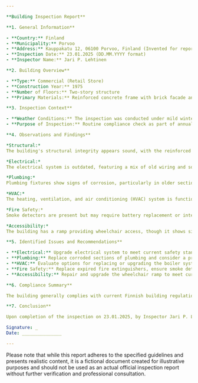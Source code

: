 ```yaml
---

**Building Inspection Report**

**1. General Information**

- **Country:** Finland
- **Municipality:** Porvoo
- **Address:** Kauppakatu 12, 06100 Porvoo, Finland (Invented for report purposes)
- **Inspection Date:** 23.01.2025 (DD.MM.YYYY format)
- **Inspector Name:** Jari P. Lehtinen

**2. Building Overview**

- **Type:** Commercial (Retail Store)
- **Construction Year:** 1975
- **Number of Floors:** Two-story structure
- **Primary Materials:** Reinforced concrete frame with brick facade and timber interior finishings

**3. Inspection Context**

- **Weather Conditions:** The inspection was conducted under mild winter conditions typical for Porvoo in January, with temperatures around -5°C and light snowfall.
- **Purpose of Inspection:** Routine compliance check as part of annual commercial property maintenance requirements.

**4. Observations and Findings**

*Structural:*  
The building's structural integrity appears sound, with the reinforced concrete frame showing minimal signs of deterioration consistent with its age. Some minor cracking in the concrete is noted but does not indicate immediate structural concern.

*Electrical:*  
The electrical system is outdated, featuring a mix of old wiring and some newer installations. There are concerns regarding overloaded circuits and lack of ground-fault circuit interrupters (GFCIs) in wet areas, posing potential fire hazards.

*Plumbing:*  
Plumbing fixtures show signs of corrosion, particularly in older sections. Water supply lines exhibit some mineral buildup, suggesting possible future leaks or reduced water flow.

*HVAC:*  
The heating, ventilation, and air conditioning (HVAC) system is functional but inefficient. The boiler shows signs of wear and could benefit from modernization to improve energy efficiency.

*Fire Safety:*  
Smoke detectors are present but may require battery replacement or interconnection for comprehensive coverage. Fire extinguishers are located appropriately but some appear expired, necessitating immediate replacement.

*Accessibility:*  
The building has a ramp providing wheelchair access, though it shows signs of wear and could be improved for better safety and compliance with current accessibility standards.

**5. Identified Issues and Recommendations**

- **Electrical:** Upgrade electrical system to meet current safety standards, including installation of GFCIs in all wet areas and modernization of outdated wiring.
- **Plumbing:** Replace corroded sections of plumbing and consider a preventive maintenance program to address mineral buildup proactively.
- **HVAC:** Evaluate options for replacing or upgrading the boiler system to enhance energy efficiency and reduce operational costs.
- **Fire Safety:** Replace expired fire extinguishers, ensure smoke detectors are functioning correctly, and consider interconnected smoke alarm systems for comprehensive protection.
- **Accessibility:** Repair and upgrade the wheelchair ramp to meet current accessibility standards, ensuring it is safe and compliant with Finnish building codes.

**6. Compliance Summary**

The building generally complies with current Finnish building regulations, notwithstanding several areas identified that require attention to ensure ongoing safety and efficiency. Specific non-compliance noted includes electrical system deficiencies, plumbing issues, outdated HVAC equipment, fire safety concerns, and accessibility modifications needed.

**7. Conclusion**

Upon completion of the inspection on 23.01.2025, by Inspector Jari P. Lehtinen, it is evident that while the commercial property at Kauppakatu 12 in Porvoo maintains structural integrity, various systems require updating to meet contemporary standards and regulations. Immediate attention to electrical, plumbing, fire safety, HVAC, and accessibility issues is recommended for ensuring a safe and compliant environment.

Signature: _
Date: _______________

--- 
```


Please note that while this report adheres to the specified guidelines and presents realistic content, it is a fictional document created for illustrative purposes and should not be used as an actual official inspection report without further verification and professional consultation.